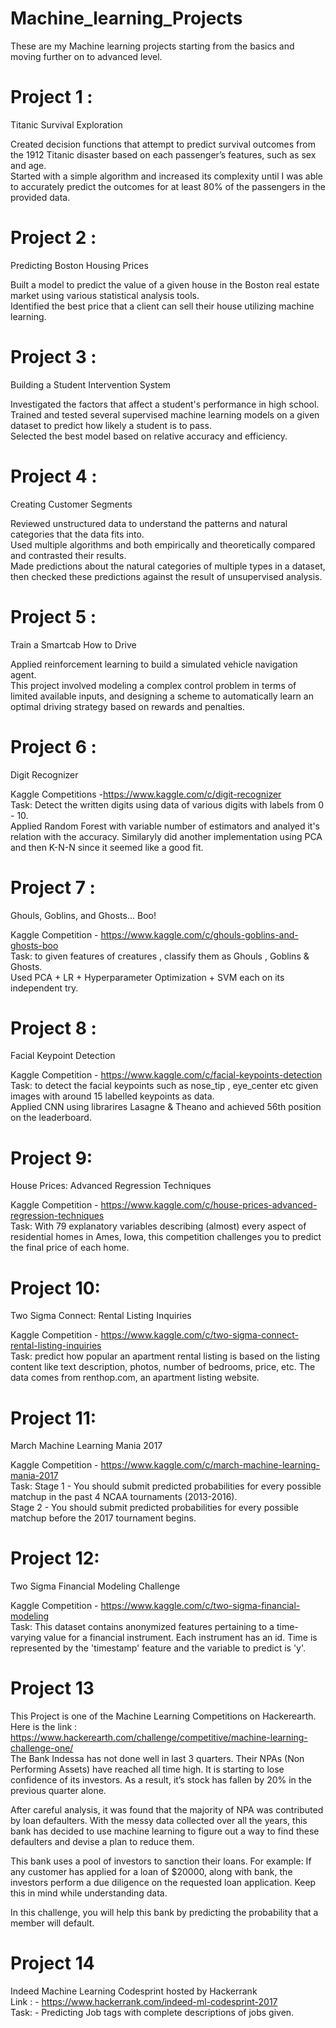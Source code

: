 # Machine_learning_Projects
These are my Machine learning projects starting from the basics and moving further on to advanced level.

# Project 1 :
 Titanic Survival Exploration
 
Created decision functions that attempt to predict survival outcomes from the 1912 Titanic disaster based on each passenger’s features, such as sex and age.<br>Started with a simple algorithm and increased its complexity until I was able to accurately predict the outcomes for at least 80% of the passengers in the provided data. 


# Project 2 :
 Predicting Boston Housing Prices

Built a model to predict the value of a given house in the Boston real estate market using various statistical analysis tools.<br> Identified the best price that a client can sell their house utilizing machine learning.

# Project 3 :
 Building a Student Intervention System

Investigated the factors that affect a student's performance in high school.<br> Trained and tested several supervised machine learning models on a given dataset to predict how likely a student is to pass. <br>Selected the best model based on relative accuracy and efficiency.

# Project 4 :
Creating Customer Segments

Reviewed unstructured data to understand the patterns and natural categories that the data fits into. <br>Used multiple algorithms and both empirically and theoretically compared and contrasted their results.<br> Made predictions about the natural categories of multiple types in a dataset, then checked these predictions against the result of unsupervised analysis.

# Project 5 :
 Train a Smartcab How to Drive

Applied reinforcement learning to build a simulated vehicle navigation agent. <br>This project involved modeling a complex control problem in terms of limited available inputs, and designing a scheme to automatically learn an optimal driving strategy based on rewards and penalties.

# Project 6 :
Digit Recognizer

Kaggle Competitions -https://www.kaggle.com/c/digit-recognizer<br>
Task: Detect the written digits using data of various digits with labels from 0 - 10.<br>
Applied Random Forest with variable number of estimators and analyed it's relation with the accuracy. Similaryly did another implementation using PCA and then K-N-N since it seemed like a good fit.

# Project 7 :
Ghouls, Goblins, and Ghosts... Boo!

Kaggle Competition - https://www.kaggle.com/c/ghouls-goblins-and-ghosts-boo<br>
Task: to given features of creatures , classify them as Ghouls , Goblins & Ghosts.<br>
Used PCA + LR + Hyperparameter Optimization + SVM each on its independent try.

# Project 8 :
Facial Keypoint Detection

Kaggle Competition - https://www.kaggle.com/c/facial-keypoints-detection<br>
Task: to detect the facial keypoints such as nose_tip , eye_center etc given images with around 15 labelled keypoints as data.<br>
Applied CNN using librarires Lasagne & Theano and achieved 56th position on the leaderboard.

# Project 9:
House Prices: Advanced Regression Techniques

Kaggle Competition - https://www.kaggle.com/c/house-prices-advanced-regression-techniques<br>
Task: With 79 explanatory variables describing (almost) every aspect of residential homes in Ames, Iowa, this competition challenges you to predict the final price of each home.

# Project 10:
Two Sigma Connect: Rental Listing Inquiries

Kaggle Competition - https://www.kaggle.com/c/two-sigma-connect-rental-listing-inquiries<br>
Task: predict how popular an apartment rental listing is based on the listing content like text description, photos, number of bedrooms, price, etc. The data comes from renthop.com, an apartment listing website.

# Project 11:
March Machine Learning Mania 2017

Kaggle Competition - https://www.kaggle.com/c/march-machine-learning-mania-2017<br>
Task:
Stage 1 - You should submit predicted probabilities for every possible matchup in the past 4 NCAA tournaments (2013-2016).<br>
Stage 2 - You should submit predicted probabilities for every possible matchup before the 2017 tournament begins.

# Project 12:
Two Sigma Financial Modeling Challenge

Kaggle Competition - https://www.kaggle.com/c/two-sigma-financial-modeling<br>
Task:
This dataset contains anonymized features pertaining to a time-varying value for a financial instrument. Each instrument has an id. Time is represented by the 'timestamp' feature and the variable to predict is 'y'.

# Project 13

This Project is one of the Machine Learning Competitions on Hackerearth.<br>
Here is the link : https://www.hackerearth.com/challenge/competitive/machine-learning-challenge-one/ <br>
The Bank Indessa has not done well in last 3 quarters. Their NPAs (Non Performing Assets) have reached all time high. It is starting to lose confidence of its investors. As a result, it’s stock has fallen by 20% in the previous quarter alone.

After careful analysis, it was found that the majority of NPA was contributed by loan defaulters. With the messy data collected over all the years, this bank has decided to use machine learning to figure out a way to find these defaulters and devise a plan to reduce them.

This bank uses a pool of investors to sanction their loans. For example: If any customer has applied for a loan of $20000, along with bank, the investors perform a due diligence on the requested loan application. Keep this in mind while understanding data.

In this challenge, you will help this bank by predicting the probability that a member will default.

# Project 14

Indeed Machine Learning Codesprint hosted by Hackerrank<br>
Link : - https://www.hackerrank.com/indeed-ml-codesprint-2017<br>
Task: - Predicting Job tags with complete descriptions of jobs given.
